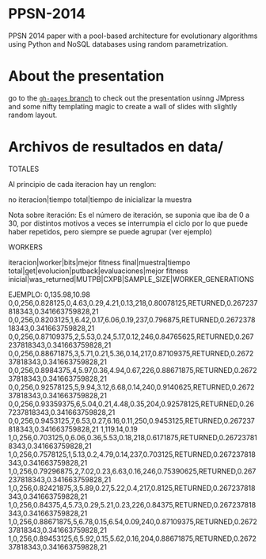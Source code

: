 PPSN-2014
==========

PPSN 2014 paper with a pool-based architecture for evolutionary algorithms using Python and NoSQL databases using random parametrization.

# About the presentation

go to the
[`gh-pages` branch](https://github.com/mariosky/PPSN2014/tree/gh-pages)
to check out the presentation usinng JMpress and some nifty templating
magic to create a wall of slides with slightly random layout. 

Archivos de resultados en data/
==================================================================================================================
TOTALES

Al principio de cada iteracion hay un renglon:

no iteracion|tiempo total|tiempo de inicializar la muestra

Nota sobre iteración: Es el número de iteración, se suponia que iba de 
0 a 30, por distintos motivos a veces se interrumpia el ciclo por lo que puede haber repetidos, pero 
siempre se puede agrupar (ver ejemplo)


WORKERS

iteracion|worker|bits|mejor fitness final|muestra|tiempo total|get|evolucion|putback|evaluaciones|mejor fitness inicial|was_returned|MUTPB|CXPB|SAMPLE_SIZE|WORKER_GENERATIONS

EJEMPLO:
0,135.98,10.98
0,0,256,0.828125,0,4.63,0.29,4.21,0.13,218,0.80078125,RETURNED,0.267237818343,0.341663759828,21
0,0,256,0.8203125,1,6.42,0.17,6.06,0.19,237,0.796875,RETURNED,0.267237818343,0.341663759828,21
0,0,256,0.87109375,2,5.53,0.24,5.17,0.12,246,0.84765625,RETURNED,0.267237818343,0.341663759828,21
0,0,256,0.88671875,3,5.71,0.21,5.36,0.14,217,0.87109375,RETURNED,0.267237818343,0.341663759828,21
0,0,256,0.8984375,4,5.97,0.36,4.94,0.67,226,0.88671875,RETURNED,0.267237818343,0.341663759828,21
0,0,256,0.92578125,5,9.94,3.12,6.68,0.14,240,0.9140625,RETURNED,0.267237818343,0.341663759828,21
0,0,256,0.93359375,6,5.04,0.21,4.48,0.35,204,0.92578125,RETURNED,0.267237818343,0.341663759828,21
0,0,256,0.9453125,7,6.53,0.27,6.16,0.11,250,0.9453125,RETURNED,0.267237818343,0.341663759828,21
1,119.14,0.19
1,0,256,0.703125,0,6.06,0.36,5.53,0.18,218,0.6171875,RETURNED,0.267237818343,0.341663759828,21
1,0,256,0.7578125,1,5.13,0.2,4.79,0.14,237,0.703125,RETURNED,0.267237818343,0.341663759828,21
1,0,256,0.79296875,2,7.02,0.23,6.63,0.16,246,0.75390625,RETURNED,0.267237818343,0.341663759828,21
1,0,256,0.82421875,3,5.89,0.27,5.22,0.4,217,0.8125,RETURNED,0.267237818343,0.341663759828,21
1,0,256,0.84375,4,5.73,0.29,5.21,0.23,226,0.84375,RETURNED,0.267237818343,0.341663759828,21
1,0,256,0.88671875,5,6.78,0.15,6.54,0.09,240,0.87109375,RETURNED,0.267237818343,0.341663759828,21
1,0,256,0.89453125,6,5.92,0.15,5.62,0.16,204,0.88671875,RETURNED,0.267237818343,0.341663759828,21
